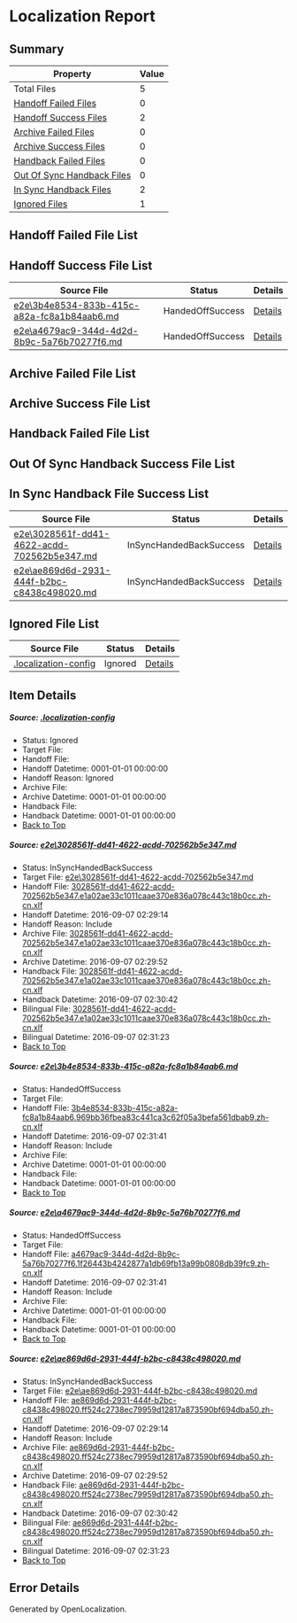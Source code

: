 # <a name='report-top'></a> Localization Report

## Summary
 Property | Value 
 -------- | ----- 
 Total Files | 5
[ Handoff Failed Files ](#handoff-failed-list)| 0
[ Handoff Success Files ](#handoff-success-list)| 2
[ Archive Failed Files ](#archive-failed-list)| 0
[ Archive Success Files ](#archive-success-list)| 0
[ Handback Failed Files ](#handback-failed-list)| 0
[ Out Of Sync Handback Files ](#outofsync-handback-success-list)| 0
[ In Sync Handback Files ](#insync-handback-success-list)| 2
[ Ignored Files ](#ignored-list)| 1

## <a name='handoff-failed-list'></a> Handoff Failed File List

## <a name='handoff-success-list'></a> Handoff Success File List
 Source File | Status | Details 
 ----------- | ------ | ------- 
 [e2e\3b4e8534-833b-415c-a82a-fc8a1b84aab6.md](https://github.com/OpenLocalizationTestOrg/ol-test0/blob/d9d0b5468c0f852b53066a8a42ac34a7391913bd/e2e/3b4e8534-833b-415c-a82a-fc8a1b84aab6.md) | HandedOffSuccess | [Details](#454e2d9ed77ce9d224b4763a5c3aa76ce6543e4b2)
 [e2e\a4679ac9-344d-4d2d-8b9c-5a76b70277f6.md](https://github.com/OpenLocalizationTestOrg/ol-test0/blob/d9d0b5468c0f852b53066a8a42ac34a7391913bd/e2e/a4679ac9-344d-4d2d-8b9c-5a76b70277f6.md) | HandedOffSuccess | [Details](#f49f5d56474ef2d1d6e279e50756fb88558950233)

## <a name='archive-failed-list'></a> Archive Failed File List

## <a name='archive-success-list'></a> Archive Success File List

## <a name='handback-failed-list'></a> Handback Failed File List

## <a name='outofsync-handback-success-list'></a> Out Of Sync Handback Success File List

## <a name='insync-handback-success-list'></a> In Sync Handback File Success List
 Source File | Status | Details 
 ----------- | ------ | ------- 
 [e2e\3028561f-dd41-4622-acdd-702562b5e347.md](https://github.com/OpenLocalizationTestOrg/ol-test0/blob/fdd1866c147eea8d11b8f505b6b8d994bd634dd7/e2e/3028561f-dd41-4622-acdd-702562b5e347.md) | InSyncHandedBackSuccess | [Details](#c8cb8d99b7ac2825de12577d15e28e3a8b5a65581)
 [e2e\ae869d6d-2931-444f-b2bc-c8438c498020.md](https://github.com/OpenLocalizationTestOrg/ol-test0/blob/fdd1866c147eea8d11b8f505b6b8d994bd634dd7/e2e/ae869d6d-2931-444f-b2bc-c8438c498020.md) | InSyncHandedBackSuccess | [Details](#edd5cb976c7387eba7dcb67a2cd749824f5587d64)

## <a name='ignored-list'></a> Ignored File List
 Source File | Status | Details 
 ----------- | ------ | ------- 
 [.localization-config](https://github.com/OpenLocalizationTestOrg/ol-test0/blob/d9d0b5468c0f852b53066a8a42ac34a7391913bd/.localization-config) | Ignored | [Details](#3d4f252ac210baf56311d7e97dcc2db10974dbd20)

## Item Details
##### <a name='3d4f252ac210baf56311d7e97dcc2db10974dbd20'></a> Source: [.localization-config](https://github.com/OpenLocalizationTestOrg/ol-test0/blob/d9d0b5468c0f852b53066a8a42ac34a7391913bd/.localization-config)
* Status: Ignored
* Target File: 
* Handoff File: 
* Handoff Datetime: 0001-01-01 00:00:00
* Handoff Reason: Ignored
* Archive File: 
* Archive Datetime: 0001-01-01 00:00:00
* Handback File: 
* Handback Datetime: 0001-01-01 00:00:00
* [Back to Top](#report-top)

##### <a name='c8cb8d99b7ac2825de12577d15e28e3a8b5a65581'></a> Source: [e2e\3028561f-dd41-4622-acdd-702562b5e347.md](https://github.com/OpenLocalizationTestOrg/ol-test0/blob/fdd1866c147eea8d11b8f505b6b8d994bd634dd7/e2e/3028561f-dd41-4622-acdd-702562b5e347.md)
* Status: InSyncHandedBackSuccess
* Target File: [e2e\3028561f-dd41-4622-acdd-702562b5e347.md](https://github.com/OpenLocalizationTestOrg/ol-test0-zhcn/blob/58d38c9ce59e496cf5860b7034ff3376a1e1b896/e2e/3028561f-dd41-4622-acdd-702562b5e347.md)
* Handoff File: [3028561f-dd41-4622-acdd-702562b5e347.e1a02ae33c1011caae370e836a078c443c18b0cc.zh-cn.xlf](https://github.com/OpenLocalizationTestOrg/ol-test0-handoff/blob/d6b7c73bb8632a5e701689527951d48830a3f303/ol-handoff/OpenLocalizationTestOrg/ol-test0-zhcn/ci/ht/3028561f-dd41-4622-acdd-702562b5e347.e1a02ae33c1011caae370e836a078c443c18b0cc.zh-cn.xlf)
* Handoff Datetime: 2016-09-07 02:29:14
* Handoff Reason: Include
* Archive File: [3028561f-dd41-4622-acdd-702562b5e347.e1a02ae33c1011caae370e836a078c443c18b0cc.zh-cn.xlf](https://github.com/OpenLocalizationTestOrg/ol-test0-handoff/blob/8820692a75ab53dc10531d0e61fcd4de979ae798/ol-archive/OpenLocalizationTestOrg/ol-test0-zhcn/ci/ht/3028561f-dd41-4622-acdd-702562b5e347.e1a02ae33c1011caae370e836a078c443c18b0cc.zh-cn.xlf)
* Archive Datetime: 2016-09-07 02:29:52
* Handback File: [3028561f-dd41-4622-acdd-702562b5e347.e1a02ae33c1011caae370e836a078c443c18b0cc.zh-cn.xlf](https://github.com/OpenLocalizationTestOrg/ol-test0-handback/blob/ae2f50407e5de470a59c7a9b62ae5c479354de6d/ol-handback/OpenLocalizationTestOrg/ol-test0-zhcn/ci/ht/3028561f-dd41-4622-acdd-702562b5e347.e1a02ae33c1011caae370e836a078c443c18b0cc.zh-cn.xlf)
* Handback Datetime: 2016-09-07 02:30:42
* Bilingual File: [3028561f-dd41-4622-acdd-702562b5e347.e1a02ae33c1011caae370e836a078c443c18b0cc.zh-cn.xlf](https://github.com/OpenLocalizationTestOrg/ol-test0-handback/blob/ae2f50407e5de470a59c7a9b62ae5c479354de6d/ol-handback/OpenLocalizationTestOrg/ol-test0-zhcn/ci/ht/3028561f-dd41-4622-acdd-702562b5e347.e1a02ae33c1011caae370e836a078c443c18b0cc.zh-cn.xlf)
* Bilingual Datetime: 2016-09-07 02:31:23
* [Back to Top](#report-top)

##### <a name='454e2d9ed77ce9d224b4763a5c3aa76ce6543e4b2'></a> Source: [e2e\3b4e8534-833b-415c-a82a-fc8a1b84aab6.md](https://github.com/OpenLocalizationTestOrg/ol-test0/blob/d9d0b5468c0f852b53066a8a42ac34a7391913bd/e2e/3b4e8534-833b-415c-a82a-fc8a1b84aab6.md)
* Status: HandedOffSuccess
* Target File: 
* Handoff File: [3b4e8534-833b-415c-a82a-fc8a1b84aab6.969bb36fbea83c441ca3c62f05a3befa561dbab9.zh-cn.xlf](https://github.com/OpenLocalizationTestOrg/ol-test0-handoff/blob/34151489ef9165a56316f569d42004c8401af88f/ol-handoff/OpenLocalizationTestOrg/ol-test0-zhcn/ci/ht/3b4e8534-833b-415c-a82a-fc8a1b84aab6.969bb36fbea83c441ca3c62f05a3befa561dbab9.zh-cn.xlf)
* Handoff Datetime: 2016-09-07 02:31:41
* Handoff Reason: Include
* Archive File: 
* Archive Datetime: 0001-01-01 00:00:00
* Handback File: 
* Handback Datetime: 0001-01-01 00:00:00
* [Back to Top](#report-top)

##### <a name='f49f5d56474ef2d1d6e279e50756fb88558950233'></a> Source: [e2e\a4679ac9-344d-4d2d-8b9c-5a76b70277f6.md](https://github.com/OpenLocalizationTestOrg/ol-test0/blob/d9d0b5468c0f852b53066a8a42ac34a7391913bd/e2e/a4679ac9-344d-4d2d-8b9c-5a76b70277f6.md)
* Status: HandedOffSuccess
* Target File: 
* Handoff File: [a4679ac9-344d-4d2d-8b9c-5a76b70277f6.1f26443b4242877a1db69fb13a99b0808db39fc9.zh-cn.xlf](https://github.com/OpenLocalizationTestOrg/ol-test0-handoff/blob/34151489ef9165a56316f569d42004c8401af88f/ol-handoff/OpenLocalizationTestOrg/ol-test0-zhcn/ci/ht/a4679ac9-344d-4d2d-8b9c-5a76b70277f6.1f26443b4242877a1db69fb13a99b0808db39fc9.zh-cn.xlf)
* Handoff Datetime: 2016-09-07 02:31:41
* Handoff Reason: Include
* Archive File: 
* Archive Datetime: 0001-01-01 00:00:00
* Handback File: 
* Handback Datetime: 0001-01-01 00:00:00
* [Back to Top](#report-top)

##### <a name='edd5cb976c7387eba7dcb67a2cd749824f5587d64'></a> Source: [e2e\ae869d6d-2931-444f-b2bc-c8438c498020.md](https://github.com/OpenLocalizationTestOrg/ol-test0/blob/fdd1866c147eea8d11b8f505b6b8d994bd634dd7/e2e/ae869d6d-2931-444f-b2bc-c8438c498020.md)
* Status: InSyncHandedBackSuccess
* Target File: [e2e\ae869d6d-2931-444f-b2bc-c8438c498020.md](https://github.com/OpenLocalizationTestOrg/ol-test0-zhcn/blob/58d38c9ce59e496cf5860b7034ff3376a1e1b896/e2e/ae869d6d-2931-444f-b2bc-c8438c498020.md)
* Handoff File: [ae869d6d-2931-444f-b2bc-c8438c498020.ff524c2738ec79959d12817a873590bf694dba50.zh-cn.xlf](https://github.com/OpenLocalizationTestOrg/ol-test0-handoff/blob/d6b7c73bb8632a5e701689527951d48830a3f303/ol-handoff/OpenLocalizationTestOrg/ol-test0-zhcn/ci/ht/ae869d6d-2931-444f-b2bc-c8438c498020.ff524c2738ec79959d12817a873590bf694dba50.zh-cn.xlf)
* Handoff Datetime: 2016-09-07 02:29:14
* Handoff Reason: Include
* Archive File: [ae869d6d-2931-444f-b2bc-c8438c498020.ff524c2738ec79959d12817a873590bf694dba50.zh-cn.xlf](https://github.com/OpenLocalizationTestOrg/ol-test0-handoff/blob/8820692a75ab53dc10531d0e61fcd4de979ae798/ol-archive/OpenLocalizationTestOrg/ol-test0-zhcn/ci/ht/ae869d6d-2931-444f-b2bc-c8438c498020.ff524c2738ec79959d12817a873590bf694dba50.zh-cn.xlf)
* Archive Datetime: 2016-09-07 02:29:52
* Handback File: [ae869d6d-2931-444f-b2bc-c8438c498020.ff524c2738ec79959d12817a873590bf694dba50.zh-cn.xlf](https://github.com/OpenLocalizationTestOrg/ol-test0-handback/blob/ae2f50407e5de470a59c7a9b62ae5c479354de6d/ol-handback/OpenLocalizationTestOrg/ol-test0-zhcn/ci/ht/ae869d6d-2931-444f-b2bc-c8438c498020.ff524c2738ec79959d12817a873590bf694dba50.zh-cn.xlf)
* Handback Datetime: 2016-09-07 02:30:42
* Bilingual File: [ae869d6d-2931-444f-b2bc-c8438c498020.ff524c2738ec79959d12817a873590bf694dba50.zh-cn.xlf](https://github.com/OpenLocalizationTestOrg/ol-test0-handback/blob/ae2f50407e5de470a59c7a9b62ae5c479354de6d/ol-handback/OpenLocalizationTestOrg/ol-test0-zhcn/ci/ht/ae869d6d-2931-444f-b2bc-c8438c498020.ff524c2738ec79959d12817a873590bf694dba50.zh-cn.xlf)
* Bilingual Datetime: 2016-09-07 02:31:23
* [Back to Top](#report-top)


## Error Details

Generated by OpenLocalization.
